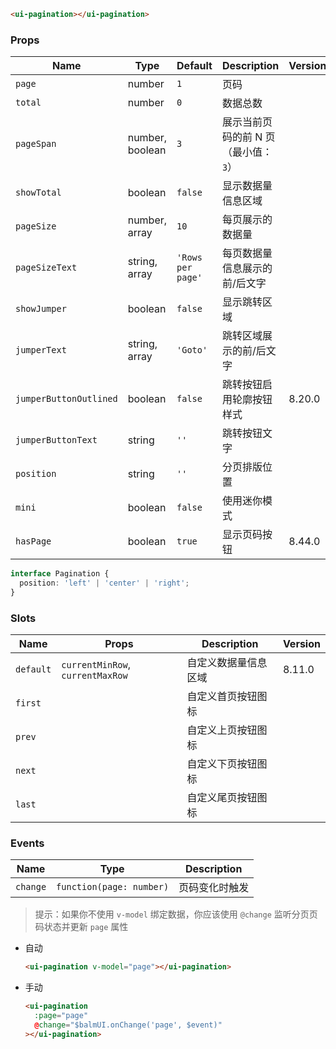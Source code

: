 ```html
<ui-pagination></ui-pagination>
```

### Props

| Name                   | Type            | Default           | Description                          | Version |
| ---------------------- | --------------- | ----------------- | ------------------------------------ | ------- |
| `page`                 | number          | `1`               | 页码                                 |         |
| `total`                | number          | `0`               | 数据总数                             |         |
| `pageSpan`             | number, boolean | `3`               | 展示当前页码的前 N 页（最小值：`3`） |         |
| `showTotal`            | boolean         | `false`           | 显示数据量信息区域                   |         |
| `pageSize`             | number, array   | `10`              | 每页展示的数据量                     |         |
| `pageSizeText`         | string, array   | `'Rows per page'` | 每页数据量信息展示的前/后文字        |         |
| `showJumper`           | boolean         | `false`           | 显示跳转区域                         |         |
| `jumperText`           | string, array   | `'Goto'`          | 跳转区域展示的前/后文字              |         |
| `jumperButtonOutlined` | boolean         | `false`           | 跳转按钮启用轮廓按钮样式             | 8.20.0  |
| `jumperButtonText`     | string          | `''`              | 跳转按钮文字                         |         |
| `position`             | string          | `''`              | 分页排版位置                         |         |
| `mini`                 | boolean         | `false`           | 使用迷你模式                         |         |
| `hasPage`              | boolean         | `true`            | 显示页码按钮                         | 8.44.0  |

```ts
interface Pagination {
  position: 'left' | 'center' | 'right';
}
```

### Slots

| Name      | Props                            | Description          | Version |
| --------- | -------------------------------- | -------------------- | ------- |
| `default` | `currentMinRow`, `currentMaxRow` | 自定义数据量信息区域 | 8.11.0  |
| `first`   |                                  | 自定义首页按钮图标   |         |
| `prev`    |                                  | 自定义上页按钮图标   |         |
| `next`    |                                  | 自定义下页按钮图标   |         |
| `last`    |                                  | 自定义尾页按钮图标   |         |

### Events

| Name     | Type                     | Description    |
| -------- | ------------------------ | -------------- |
| `change` | `function(page: number)` | 页码变化时触发 |

> 提示：如果你不使用 `v-model` 绑定数据，你应该使用 `@change` 监听分页页码状态并更新 `page` 属性

- 自动

  ```html
  <ui-pagination v-model="page"></ui-pagination>
  ```

- 手动

  ```html
  <ui-pagination
    :page="page"
    @change="$balmUI.onChange('page', $event)"
  ></ui-pagination>
  ```
